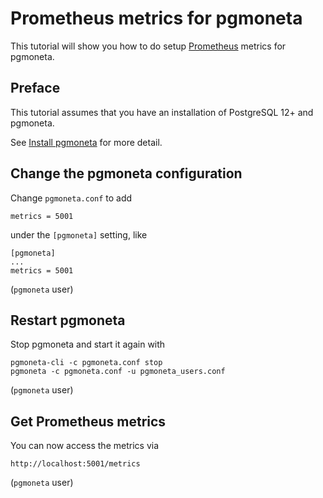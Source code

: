 # Prometheus metrics for pgmoneta

This tutorial will show you how to do setup [Prometheus](https://prometheus.io/) metrics for pgmoneta.

## Preface

This tutorial assumes that you have an installation of PostgreSQL 12+ and pgmoneta.

See [Install pgmoneta](https://github.com/pgmoneta/pgmoneta/blob/main/doc/tutorial/01_install.md)
for more detail.

## Change the pgmoneta configuration

Change `pgmoneta.conf` to add

```
metrics = 5001
```

under the `[pgmoneta]` setting, like

```
[pgmoneta]
...
metrics = 5001
```

(`pgmoneta` user)

## Restart pgmoneta

Stop pgmoneta and start it again with

```
pgmoneta-cli -c pgmoneta.conf stop
pgmoneta -c pgmoneta.conf -u pgmoneta_users.conf
```

(`pgmoneta` user)

## Get Prometheus metrics

You can now access the metrics via

```
http://localhost:5001/metrics
```

(`pgmoneta` user)
